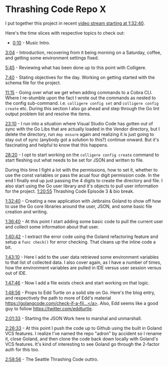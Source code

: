 # Thrashing Code Repo X

I put together this project in recent [video stream starting at 1:32:40](https://youtu.be/sg4Nnnb-Vvc?t=5560).

Here's the time slices with respective topics to check out:

* <a class="yt-simple-endpoint style-scope yt-formatted-string" spellcheck="false" href="/watch?v=sg4Nnnb-Vvc&amp;t=10s">0:10</a> - Music Intro.

<a class="yt-simple-endpoint style-scope yt-formatted-string" spellcheck="false" href="/watch?v=sg4Nnnb-Vvc&amp;t=184s">3:04</a> - Introduction, recovering from it being morning on a Saturday, coffee, and getting some environment settings fixed.

<a class="yt-simple-endpoint style-scope yt-formatted-string" spellcheck="false" href="/watch?v=sg4Nnnb-Vvc&amp;t=345s">5:45</a> - Reviewing what has been done up to this point with Colligere.

<a class="yt-simple-endpoint style-scope yt-formatted-string" spellcheck="false" href="/watch?v=sg4Nnnb-Vvc&amp;t=460s">7:40</a> - Stating objectives for the day. Working on getting started with the schema file for the project.

<a class="yt-simple-endpoint style-scope yt-formatted-string" spellcheck="false" href="/watch?v=sg4Nnnb-Vvc&amp;t=675s">11:15</a> - Going over what we get when adding commands to a Cobra CLI. Where I re-stumble upon the fact I wrote out the commands as nested to the config sub-command. i.e. `colligere config set` and `colligere config create` etc. During this section I also go ahead and step through the Go lint output problem list and resolve the items.

<a class="yt-simple-endpoint style-scope yt-formatted-string" spellcheck="false" href="/watch?v=sg4Nnnb-Vvc&amp;t=1390s">23:10</a> - I run into a situation where Visual Studio Code has gotten out of sync with the Go Libs that are actually loaded in the Vendor directory, but I delete the directory, run `dep ensure` again and realizing it is just going to stay out of sync (anybody got a solution to this?) continue onward. But it's fascinating and helpful to know that this happens.

<a class="yt-simple-endpoint style-scope yt-formatted-string" spellcheck="false" href="/watch?v=sg4Nnnb-Vvc&amp;t=1700s">28:20</a> - I opt to start working on the `colligere config create` command to start fleshing out what needs to be set for JSON and written to file.

During this time I fight a lot with the permissions, how to set it, whether to use the const variables or pass the acual four digit permission code. In the end I finally end up just passing the 4 digits to create the directory and file. I also start using the Go user library and it's objects to pull user information for the project.
<a class="yt-simple-endpoint style-scope yt-formatted-string" spellcheck="false" href="/watch?v=sg4Nnnb-Vvc&amp;t=4855s">1:20:55</a> Thrashing Code Episode 3 &amp; bio break.

<a class="yt-simple-endpoint style-scope yt-formatted-string" spellcheck="false" href="/watch?v=sg4Nnnb-Vvc&amp;t=5560s">1:32:40</a> - Creating a new application with Jetbrains Goland to show off how to use the Go core libraries around the user, JSON, and some basic file creation and writing.

<a class="yt-simple-endpoint style-scope yt-formatted-string" spellcheck="false" href="/watch?v=sg4Nnnb-Vvc&amp;t=5800s">1:36:40</a> - At this point I start adding some basic code to pull the current user and collect some information about that user.

<a class="yt-simple-endpoint style-scope yt-formatted-string" spellcheck="false" href="/watch?v=sg4Nnnb-Vvc&amp;t=6042s">1:40:42</a> - I extract the error code using the Goland refactoring feature and setup a `func check()` for error checking. That cleans up the inline code a bit.

<a class="yt-simple-endpoint style-scope yt-formatted-string" spellcheck="false" href="/watch?v=sg4Nnnb-Vvc&amp;t=6190s">1:43:10</a> - Here I add to the user data retrieved some environment variables to that list of collected data. I also cover again, as I have a number of times, how the environment variables are pulled in IDE versus user session versus out of IDE.

<a class="yt-simple-endpoint style-scope yt-formatted-string" spellcheck="false" href="/watch?v=sg4Nnnb-Vvc&amp;t=6466s">1:47:46</a> - Now I add a file exists check and start working on that logic.

<a class="yt-simple-endpoint style-scope yt-formatted-string" spellcheck="false" href="/watch?v=sg4Nnnb-Vvc&amp;t=6536s">1:48:56</a> - Props to Edd Turtle on a solid site on Go. Here's the blog entry, and respectively the path to more of Edd's material <a class="yt-simple-endpoint style-scope yt-formatted-string" spellcheck="false" href="/redirect?redir_token=VlwYfvtVnNvI1KzNl7Atg4Gvp018MTUzOTAzNDcyN0AxNTM4OTQ4MzI3&amp;v=sg4Nnnb-Vvc&amp;q=https%3A%2F%2Fgolangcode.com%2Fcheck-if-a-file-exists%2F&amp;event=video_description" rel="nofollow">https://golangcode.com/check-if-a-fil...</a>. Also, Edd seems like a good guy to follow <a class="yt-simple-endpoint style-scope yt-formatted-string" spellcheck="false" href="/redirect?redir_token=VlwYfvtVnNvI1KzNl7Atg4Gvp018MTUzOTAzNDcyN0AxNTM4OTQ4MzI3&amp;v=sg4Nnnb-Vvc&amp;q=https%3A%2F%2Ftwitter.com%2Feddturtle&amp;event=video_description" rel="nofollow">https://twitter.com/eddturtle</a>.

<a class="yt-simple-endpoint style-scope yt-formatted-string" spellcheck="false" href="/watch?v=sg4Nnnb-Vvc&amp;t=7293s">2:01:33</a> - Starting the JSON Work here to marshal and unmarshall.

<a class="yt-simple-endpoint style-scope yt-formatted-string" spellcheck="false" href="/watch?v=sg4Nnnb-Vvc&amp;t=8793s">2:26:33</a> - At this point I push the code up to Github using the built in Goland VCS features. I realize I've named the repo "adron" by accident so I rename it, close Goland, and then clone the code back down locally with Goland's VCS features. It's kind of interesting to see Goland go through the 2-factor auth for this too.

<a class="yt-simple-endpoint style-scope yt-formatted-string" spellcheck="false" href="/watch?v=sg4Nnnb-Vvc&amp;t=10736s">2:58:56</a> - The Seattle Thrashing Code outtro.</yt-formatted-string></div>
